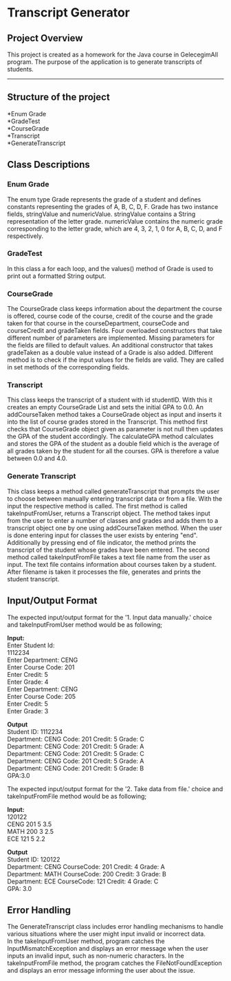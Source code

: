 # Transcript Generator
## Project Overview
This project is created as a homework for the Java course in GelecegimAll program. The purpose of the application is to generate transcripts of students.
________________________________

## Structure of the project
*Enum Grade  
*GradeTest  
*CourseGrade  
*Transcript  
*GenerateTranscript

## Class Descriptions

### Enum Grade
The enum type Grade represents the grade of a student and defines constants representing the grades of A, B, C, D, F.
Grade has two instance fields, stringValue and numericValue. stringValue contains a String representation of the letter grade. numericValue contains the numeric grade corresponding to the letter grade, which are 4, 3, 2, 1, 0 for A, B, C, D, and F respectively.

### GradeTest
In this class a for each loop, and the values() method of Grade is used to print out a formatted String output.

### CourseGrade
The CourseGrade class keeps information about the department the course is offered,
course code of the course, credit of the course and the grade taken for that course in the
courseDepartment, courseCode and courseCredit and gradeTaken fields.
Four overloaded constructors that take different number of parameters are implemented. Missing parameters for the fields are filled to default values.
An additional constructor that takes gradeTaken as a double value instead of a Grade is also added.
Different method is to check if the input values for the fields are valid. They are called in set methods of the corresponding fields.

### Transcript
This class keeps the transcript of a student with id studentID. With this it creates an empty CourseGrade List and sets the initial GPA to 0.0.
An addCourseTaken method takes a CourseGrade object as input and
inserts it into the list of course grades stored in the Transcript. This method first checks
that CourseGrade object given as parameter is not null then updates the GPA of the student
accordingly.
The calculateGPA method calculates and stores the GPA of the student as a double field which is the average
of all grades taken by the student for all the courses. GPA is therefore a value between 0.0 and
4.0.

### Generate Transcript
This class keeps a method called generateTranscript that prompts the user to choose between manually entering transcript data or from a file. With the input the respective
method is called. The first method is called takeInputFromUser, returns a Transcript object. The method takes input from the user to enter a number of classes and grades and adds
them to a transcript object one by one using addCourseTaken method. When the user is done entering input for classes the user exists by entering "end". Additionally by pressing
end of file indicator, the method prints the transcript of the student whose grades have been entered.
The second method called takeInputFromFile takes a text file name from the user as input. The text file contains information about courses taken by a student. After filename is
taken it processes the file, generates and prints the student transcript.


## Input/Output Format
The expected input/output format for the '1. Input data manually.' choice and takeInputFromUser method would be as following;

**Input:**  
Enter Student Id:  
1112234  
Enter Department: CENG  
Enter Course Code: 201  
Enter Credit: 5  
Enter Grade: 4  
Enter Department: CENG  
Enter Course Code: 205  
Enter Credit: 5  
Enter Grade: 3

**Output**  
Student ID: 1112234  
Department: CENG Code: 201 Credit: 5 Grade: C  
Department: CENG Code: 201 Credit: 5 Grade: A  
Department: CENG Code: 201 Credit: 5 Grade: C  
Department: CENG Code: 201 Credit: 5 Grade: A  
Department: CENG Code: 201 Credit: 5 Grade: B  
GPA:3.0

The expected input/output format for the '2. Take data from file.' choice and takeInputFromFile method would be as following;

**Input:**  
120122  
CENG 201 5 3.5  
MATH 200 3 2.5  
ECE 121 5 2.2

**Output**  
Student ID: 120122  
Department: CENG CourseCode: 201 Credit: 4 Grade: A  
Department: MATH CourseCode: 200 Credit: 3 Grade: B  
Department: ECE CourseCode: 121 Credit: 4 Grade: C   
GPA: 3.0

## Error Handling
The GenerateTranscript class includes error handling mechanisms to handle various situations where the user might input invalid or incorrect data.  
In the takeInputFromUser method, program catches the InputMismatchException and displays an error message when the user inputs an invalid input, such as non-numeric characters.
In the takeInputFromFile method, the program
catches the FileNotFoundException and displays an error message informing the user about the issue.
